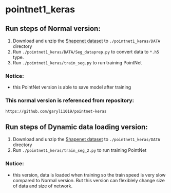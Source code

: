 # pointnet1_keras

## Run steps of Normal version:
1. Download and unzip the [Shapenet dataset](https://shapenet.cs.stanford.edu/ericyi/shapenetcore_partanno_v0.zip) to `./pointnet1_keras/DATA` directory
1. Run `./pointnet1_keras/DATA/Seg_dataprep.py` to convert data to `*.h5` type.
1. Run `./pointnet1_keras/train_seg.py` to run training PointNet
 ### Notice:
 - this PointNet version is able to save model after training
 ### This normal version is referenced from repository: 
 `https://github.com/garyli1019/pointnet-keras`
 
 ## Run steps of Dynamic data loading version: 
 1. Download and unzip the [Shapenet dataset](https://shapenet.cs.stanford.edu/ericyi/shapenetcore_partanno_v0.zip) to `./pointnet1_keras/DATA` directory
 1. Run `./pointnet1_keras/train_seg_2.py` to run training PointNet
 ### Notice: 
 - this version, data is loaded when training so the train speed is very slow compared to Normal version. But this version can flexiblely change size of data and size of network.
